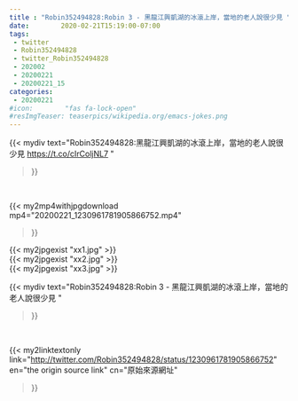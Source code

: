 ```yaml
---
title : "Robin352494828:Robin 3 - 黑龍江興凱湖的冰滾上岸，當地的老人說很少見 "
date:        2020-02-21T15:19:00-07:00
tags:
 - twitter
 - Robin352494828
 - twitter_Robin352494828
 - 202002
 - 20200221
 - 20200221_15
categories:
 - 20200221
#icon:        "fas fa-lock-open"
#resImgTeaser: teaserpics/wikipedia.org/emacs-jokes.png
---
```


{{< mydiv text="Robin352494828:黑龍江興凱湖的冰滾上岸，當地的老人說很少見 https://t.co/cIrColjNL7 "
>}}
<br>


{{< my2mp4withjpgdownload mp4="20200221_1230961781905866752.mp4"
>}}

{{< my2jpgexist "xx1.jpg" >}}<br>
{{< my2jpgexist "xx2.jpg" >}}<br>
{{< my2jpgexist "xx3.jpg" >}}<br>



{{< mydiv text="Robin352494828:Robin 3 - 黑龍江興凱湖的冰滾上岸，當地的老人說很少見 "
>}}
<br>

{{< my2linktextonly link="http://twitter.com/Robin352494828/status/1230961781905866752"
en="the origin source link" cn="原始來源網址"
>}}


<br>


